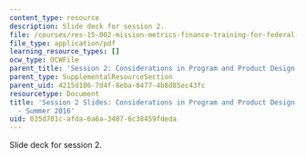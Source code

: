 ```yaml
---
content_type: resource
description: Slide deck for session 2.
file: /courses/res-15-002-mission-metrics-finance-training-for-federal-credit-program-professionals-summer-2016/035d701cafda6a6a34076c38459fdeda_MITRES15-002SUM16_Session_2.pdf
file_type: application/pdf
learning_resource_types: []
ocw_type: OCWFile
parent_title: 'Session 2: Considerations in Program and Product Design'
parent_type: SupplementalResourceSection
parent_uid: 4215d186-7d4f-8eba-8477-4b8d85ec43fc
resourcetype: Document
title: 'Session 2 Slides: Considerations in Program and Product Design - RES.15-002
  - Summer 2016'
uid: 035d701c-afda-6a6a-3407-6c38459fdeda
---
```

Slide deck for session 2.

